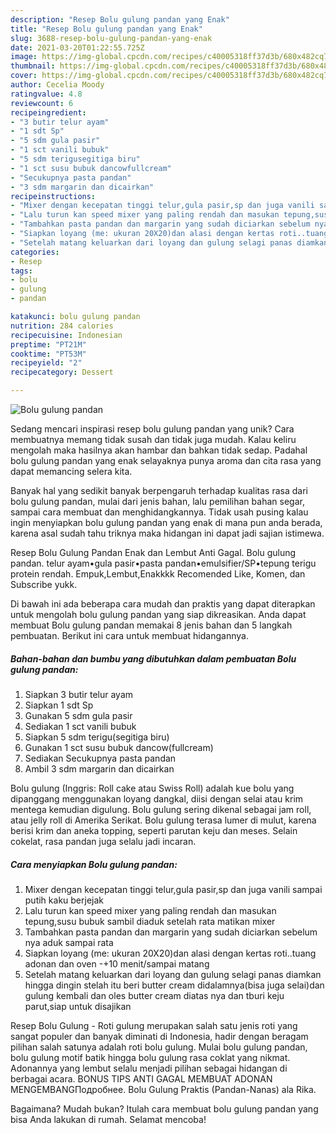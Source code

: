 ```yaml
---
description: "Resep Bolu gulung pandan yang Enak"
title: "Resep Bolu gulung pandan yang Enak"
slug: 3688-resep-bolu-gulung-pandan-yang-enak
date: 2021-03-20T01:22:55.725Z
image: https://img-global.cpcdn.com/recipes/c40005318ff37d3b/680x482cq70/bolu-gulung-pandan-foto-resep-utama.jpg
thumbnail: https://img-global.cpcdn.com/recipes/c40005318ff37d3b/680x482cq70/bolu-gulung-pandan-foto-resep-utama.jpg
cover: https://img-global.cpcdn.com/recipes/c40005318ff37d3b/680x482cq70/bolu-gulung-pandan-foto-resep-utama.jpg
author: Cecelia Moody
ratingvalue: 4.8
reviewcount: 6
recipeingredient:
- "3 butir telur ayam"
- "1 sdt Sp"
- "5 sdm gula pasir"
- "1 sct vanili bubuk"
- "5 sdm terigusegitiga biru"
- "1 sct susu bubuk dancowfullcream"
- "Secukupnya pasta pandan"
- "3 sdm margarin dan dicairkan"
recipeinstructions:
- "Mixer dengan kecepatan tinggi telur,gula pasir,sp dan juga vanili sampai putih kaku berjejak"
- "Lalu turun kan speed mixer yang paling rendah dan masukan tepung,susu bubuk sambil diaduk setelah rata matikan mixer"
- "Tambahkan pasta pandan dan margarin yang sudah diciarkan sebelum nya aduk sampai rata"
- "Siapkan loyang (me: ukuran 20X20)dan alasi dengan kertas roti..tuang adonan dan oven -+10 menit/sampai matang"
- "Setelah matang keluarkan dari loyang dan gulung selagi panas diamkan hingga dingin stelah itu beri butter cream didalamnya(bisa juga selai)dan gulung kembali dan oles butter cream diatas nya dan tburi keju parut,siap untuk disajikan"
categories:
- Resep
tags:
- bolu
- gulung
- pandan

katakunci: bolu gulung pandan 
nutrition: 284 calories
recipecuisine: Indonesian
preptime: "PT21M"
cooktime: "PT53M"
recipeyield: "2"
recipecategory: Dessert

---
```



![Bolu gulung pandan](https://img-global.cpcdn.com/recipes/c40005318ff37d3b/680x482cq70/bolu-gulung-pandan-foto-resep-utama.jpg)

Sedang mencari inspirasi resep bolu gulung pandan yang unik? Cara membuatnya memang tidak susah dan tidak juga mudah. Kalau keliru mengolah maka hasilnya akan hambar dan bahkan tidak sedap. Padahal bolu gulung pandan yang enak selayaknya punya aroma dan cita rasa yang dapat memancing selera kita.

Banyak hal yang sedikit banyak berpengaruh terhadap kualitas rasa dari bolu gulung pandan, mulai dari jenis bahan, lalu pemilihan bahan segar, sampai cara membuat dan menghidangkannya. Tidak usah pusing kalau ingin menyiapkan bolu gulung pandan yang enak di mana pun anda berada, karena asal sudah tahu triknya maka hidangan ini dapat jadi sajian istimewa.

Resep Bolu Gulung Pandan Enak dan Lembut Anti Gagal. Bolu gulung pandan. telur ayam•gula pasir•pasta pandan•emulsifier/SP•tepung terigu protein rendah. Empuk,Lembut,Enakkkk Recomended Like, Komen, dan Subscribe yukk.


Di bawah ini ada beberapa cara mudah dan praktis yang dapat diterapkan untuk mengolah bolu gulung pandan yang siap dikreasikan. Anda dapat membuat Bolu gulung pandan memakai 8 jenis bahan dan 5 langkah pembuatan. Berikut ini cara untuk membuat hidangannya.

<!--inarticleads1-->

##### Bahan-bahan dan bumbu yang dibutuhkan dalam pembuatan Bolu gulung pandan:

1. Siapkan 3 butir telur ayam
1. Siapkan 1 sdt Sp
1. Gunakan 5 sdm gula pasir
1. Sediakan 1 sct vanili bubuk
1. Siapkan 5 sdm terigu(segitiga biru)
1. Gunakan 1 sct susu bubuk dancow(fullcream)
1. Sediakan Secukupnya pasta pandan
1. Ambil 3 sdm margarin dan dicairkan


Bolu gulung (Inggris: Roll cake atau Swiss Roll) adalah kue bolu yang dipanggang menggunakan loyang dangkal, diisi dengan selai atau krim mentega kemudian digulung. Bolu gulung sering dikenal sebagai jam roll, atau jelly roll di Amerika Serikat. Bolu gulung terasa lumer di mulut, karena berisi krim dan aneka topping, seperti parutan keju dan meses. Selain cokelat, rasa pandan juga selalu jadi incaran. 

<!--inarticleads2-->

##### Cara menyiapkan Bolu gulung pandan:

1. Mixer dengan kecepatan tinggi telur,gula pasir,sp dan juga vanili sampai putih kaku berjejak
1. Lalu turun kan speed mixer yang paling rendah dan masukan tepung,susu bubuk sambil diaduk setelah rata matikan mixer
1. Tambahkan pasta pandan dan margarin yang sudah diciarkan sebelum nya aduk sampai rata
1. Siapkan loyang (me: ukuran 20X20)dan alasi dengan kertas roti..tuang adonan dan oven -+10 menit/sampai matang
1. Setelah matang keluarkan dari loyang dan gulung selagi panas diamkan hingga dingin stelah itu beri butter cream didalamnya(bisa juga selai)dan gulung kembali dan oles butter cream diatas nya dan tburi keju parut,siap untuk disajikan


Resep Bolu Gulung - Roti gulung merupakan salah satu jenis roti yang sangat populer dan banyak diminati di Indonesia, hadir dengan beragam pilihan salah satunya adalah roti bolu gulung. Mulai bolu gulung pandan, bolu gulung motif batik hingga bolu gulung rasa coklat yang nikmat. Adonannya yang lembut selalu menjadi pilihan sebagai hidangan di berbagai acara. BONUS TIPS ANTI GAGAL MEMBUAT ADONAN MENGEMBANGПодробнее. Bolu Gulung Praktis (Pandan-Nanas) ala Rika. 

Bagaimana? Mudah bukan? Itulah cara membuat bolu gulung pandan yang bisa Anda lakukan di rumah. Selamat mencoba!
